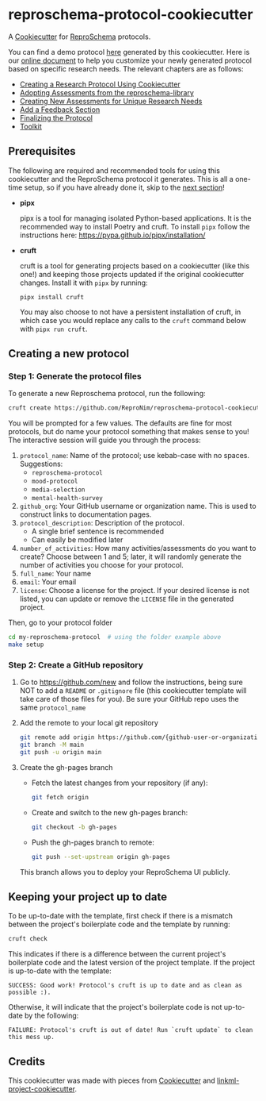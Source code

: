 # reproschema-protocol-cookiecutter
A [Cookiecutter](https://cookiecutter.readthedocs.io/en/stable/) for [ReproSchema](https://github.com/ReproNim/reproschema) protocols.

You can find a demo protocol [here](https://github.com/ReproNim/reproschema-demo-protocol) generated by this cookiecutter. Here is our [online document](https://www.repronim.org/reproschema/) to help you customize your newly generated protocol based on specific research needs. The relevant chapters are as follows:
- [Creating a Research Protocol Using Cookiecutter](https://www.repronim.org/reproschema/41_create_new_protocol/)
- [Adopting Assessments from the reproschema-library](https://www.repronim.org/reproschema/42_adopt_assessments/)
- [Creating New Assessments for Unique Research Needs](https://www.repronim.org/reproschema/43_create_new_assess/)
- [Add a Feedback Section](https://www.repronim.org/reproschema/44_setup_feedback/)
- [Finalizing the Protocol](https://www.repronim.org/reproschema/45_finalize_protocol/)
- [Toolkit](https://www.repronim.org/reproschema/46_tools/)

## Prerequisites

The following are required and recommended tools for using this cookiecutter and the ReproSchema protocol it generates. This is all a one-time setup, so if you have already done it, skip to the [next section](#creating-a-new-project)!

  * **pipx**

    pipx is a tool for managing isolated Python-based applications. It is the recommended way to install Poetry and cruft. To install `pipx` follow the instructions here: https://pypa.github.io/pipx/installation/

  * **cruft**

    cruft is a tool for generating projects based on a cookiecutter (like this one!) and keeping those projects updated if the original cookiecutter changes. Install it with `pipx` by running:
    ```shell
    pipx install cruft
    ```
    You may also choose to not have a persistent installation of cruft, in which case you would replace any calls to the `cruft` command below with `pipx run cruft`.

## Creating a new protocol

### Step 1: Generate the protocol files

To generate a new Reproschema protocol, run the following:

```bash
cruft create https://github.com/ReproNim/reproschema-protocol-cookiecutter
```

You will be prompted for a few values.  The defaults are fine for most
protocols, but do name your protocol something that makes sense to you!
The interactive session will guide you through the process:

1. `protocol_name`: Name of the protocol; use kebab-case with no spaces.
Suggestions:
    - `reproschema-protocol`
    - `mood-protocol`
    - `media-selection`
    - `mental-health-survey`
2. `github_org`: Your GitHub username or organization name. This is used to construct links to documentation pages.
3. `protocol_description`: Description of the protocol.
    - A single brief sentence is recommended
    - Can easily be modified later
4. `number_of_activities`: How many activities/assessments do you want to create? Choose between 1 and 5; later, it will randomly generate the number of activities you choose for your protocol.
5. `full_name`: Your name
6. `email`: Your email
7. `license`: Choose a license for the project. If your desired license is not listed, you can update or remove the `LICENSE` file in the generated project.

Then, go to your protocol folder
```bash
cd my-reproschema-protocol  # using the folder example above
make setup
```

### Step 2: Create a GitHub repository

1. Go to https://github.com/new and follow the instructions, being sure NOT to add a `README` or `.gitignore` file (this cookiecutter template will take care of those files for you). Be sure your GitHub repo uses the same `protocol_name`

2. Add the remote to your local git repository

   ```bash
   git remote add origin https://github.com/{github-user-or-organization}/{protocol_name}.git
   git branch -M main
   git push -u origin main
   ```
3. Create the gh-pages branch
    - Fetch the latest changes from your repository (if any):
        ```bash
        git fetch origin
        ```
    - Create and switch to the new gh-pages branch:
        ```bash
        git checkout -b gh-pages
        ```
    - Push the gh-pages branch to remote:
        ```bash
        git push --set-upstream origin gh-pages
        ```
    This branch allows you to deploy your ReproSchema UI publicly.

## Keeping your project up to date

To be up-to-date with the template, first check if there is a mismatch
between the project's boilerplate code and the template by running:

```bash
cruft check
```

This indicates if there is a difference between the current project's
boilerplate code and the latest version of the project template. If the project
is up-to-date with the template:

```output
SUCCESS: Good work! Protocol's cruft is up to date and as clean as possible :).
```

Otherwise, it will indicate that the project's boilerplate code is not
up-to-date by the following:

```output
FAILURE: Protocol's cruft is out of date! Run `cruft update` to clean this mess up.
```
## Credits

This cookiecutter was made with pieces from
[Cookiecutter](https://cookiecutter.readthedocs.io/en/stable/) and [linkml-project-cookiecutter](https://github.com/linkml/linkml-project-cookiecutter).
